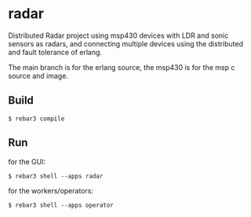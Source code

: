 radar
=====

Distributed Radar project using msp430 devices with LDR and sonic sensors as radars, and connecting multiple devices using the distributed and fault tolerance of erlang.

The main branch is for the erlang source, the msp430 is for the msp c source and image.

Build
-----

    $ rebar3 compile

Run
-----

for the GUI:

    $ rebar3 shell --apps radar

for the workers/operators:

    $ rebar3 shell --apps operator

